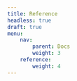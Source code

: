 ```yaml
---
title: Reference
headless: true
draft: true
menu:
    nav:
        parent: Docs
        weight: 3
    reference:
        weight: 4
---
```

